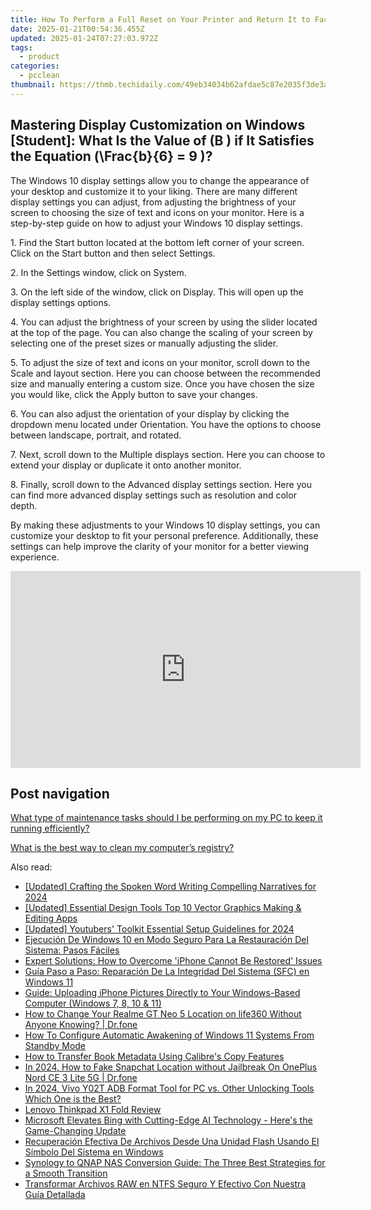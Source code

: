 ```yaml
---
title: How To Perform a Full Reset on Your Printer and Return It to Factory Settings with YL Solutions
date: 2025-01-21T00:54:36.455Z
updated: 2025-01-24T07:27:03.972Z
tags:
  - product
categories:
  - pcclean
thumbnail: https://thmb.techidaily.com/49eb34034b62afdae5c87e2035f3de3aceeb872b525f1dc02b937f5f16ccbcf5.jpg
---
```


## Mastering Display Customization on Windows [Student]: What Is the Value of \(B \) if It Satisfies the Equation \(\Frac{b}{6} = 9 \)?

The Windows 10 display settings allow you to change the appearance of your desktop and customize it to your liking. There are many different display settings you can adjust, from adjusting the brightness of your screen to choosing the size of text and icons on your monitor. Here is a step-by-step guide on how to adjust your Windows 10 display settings. 

1\. Find the Start button located at the bottom left corner of your screen. Click on the Start button and then select Settings.

2\. In the Settings window, click on System.

3\. On the left side of the window, click on Display. This will open up the display settings options. 

4\. You can adjust the brightness of your screen by using the slider located at the top of the page. You can also change the scaling of your screen by selecting one of the preset sizes or manually adjusting the slider.

5\. To adjust the size of text and icons on your monitor, scroll down to the Scale and layout section. Here you can choose between the recommended size and manually entering a custom size. Once you have chosen the size you would like, click the Apply button to save your changes.

6\. You can also adjust the orientation of your display by clicking the dropdown menu located under Orientation. You have the options to choose between landscape, portrait, and rotated.

7\. Next, scroll down to the Multiple displays section. Here you can choose to extend your display or duplicate it onto another monitor.

8\. Finally, scroll down to the Advanced display settings section. Here you can find more advanced display settings such as resolution and color depth. 

By making these adjustments to your Windows 10 display settings, you can customize your desktop to fit your personal preference. Additionally, these settings can help improve the clarity of your monitor for a better viewing experience.

<!-- affiliate ads begin -->
<iframe width="560" height="315" src="https://www.youtube.com/embed/BmegThMdrJE?si=rILo1FJb9DgnPljV" title="YouTube video player" frameborder="0" allow="accelerometer; autoplay; clipboard-write; encrypted-media; gyroscope; picture-in-picture; web-share" referrerpolicy="strict-origin-when-cross-origin" allowfullscreen></iframe>
<!-- affiliate ads end -->

## Post navigation

[What type of maintenance tasks should I be performing on my PC to keep it running efficiently?](https://tools.techidaily.com/pcclean/products/)

[What is the best way to clean my computer’s registry?](https://tools.techidaily.com/pcclean/products/)

<ins class="adsbygoogle"
     style="display:block"
     data-ad-format="autorelaxed"
     data-ad-client="ca-pub-7571918770474297"
     data-ad-slot="1223367746"></ins>

<ins class="adsbygoogle"
     style="display:block"
     data-ad-client="ca-pub-7571918770474297"
     data-ad-slot="8358498916"
     data-ad-format="auto"
     data-full-width-responsive="true"></ins>

<span class="atpl-alsoreadstyle">Also read:</span>
<div><ul>
<li><a href="https://article-knowledge.techidaily.com/updated-crafting-the-spoken-word-writing-compelling-narratives-for-2024/"><u>[Updated] Crafting the Spoken Word Writing Compelling Narratives for 2024</u></a></li>
<li><a href="https://article-files.techidaily.com/updated-essential-design-tools-top-10-vector-graphics-making-and-editing-apps/"><u>[Updated] Essential Design Tools Top 10 Vector Graphics Making & Editing Apps</u></a></li>
<li><a href="https://youtube-tips.techidaily.com/ed-youtubers-toolkit-essential-setup-guidelines-for-2024/"><u>[Updated] Youtubers' Toolkit Essential Setup Guidelines for 2024</u></a></li>
<li><a href="https://discover-bits.techidaily.com/ejecucion-de-windows-10-en-modo-seguro-para-la-restauracion-del-sistema-pasos-faciles/"><u>Ejecución De Windows 10 en Modo Seguro Para La Restauración Del Sistema: Pasos Fáciles</u></a></li>
<li><a href="https://discover-bits.techidaily.com/expert-solutions-how-to-overcome-iphone-cannot-be-restored-issues/"><u>Expert Solutions: How to Overcome 'iPhone Cannot Be Restored' Issues</u></a></li>
<li><a href="https://discover-bits.techidaily.com/guia-paso-a-paso-reparacion-de-la-integridad-del-sistema-sfc-en-windows-11/"><u>Guía Paso a Paso: Reparación De La Integridad Del Sistema (SFC) en Windows 11</u></a></li>
<li><a href="https://discover-bits.techidaily.com/guide-uploading-iphone-pictures-directly-to-your-windows-based-computer-windows-7-8-10-and-11/"><u>Guide: Uploading iPhone Pictures Directly to Your Windows-Based Computer (Windows 7, 8, 10 & 11)</u></a></li>
<li><a href="https://location-social.techidaily.com/how-to-change-your-realme-gt-neo-5-location-on-life360-without-anyone-knowing-drfone-by-drfone-virtual-android/"><u>How to Change Your Realme GT Neo 5 Location on life360 Without Anyone Knowing? | Dr.fone</u></a></li>
<li><a href="https://discover-bits.techidaily.com/how-to-configure-automatic-awakening-of-windows-11-systems-from-standby-mode/"><u>How To Configure Automatic Awakening of Windows 11 Systems From Standby Mode</u></a></li>
<li><a href="https://blog-min.techidaily.com/how-to-transfer-book-metadata-using-calibres-copy-features/"><u>How to Transfer Book Metadata Using Calibre's Copy Features</u></a></li>
<li><a href="https://location-social.techidaily.com/in-2024-how-to-fake-snapchat-location-without-jailbreak-on-oneplus-nord-ce-3-lite-5g-drfone-by-drfone-virtual-android/"><u>In 2024, How to Fake Snapchat Location without Jailbreak On OnePlus Nord CE 3 Lite 5G | Dr.fone</u></a></li>
<li><a href="https://bypass-frp.techidaily.com/in-2024-vivo-y02t-adb-format-tool-for-pc-vs-other-unlocking-tools-which-one-is-the-best-by-drfone-android/"><u>In 2024, Vivo Y02T ADB Format Tool for PC vs. Other Unlocking Tools Which One is the Best?</u></a></li>
<li><a href="https://buynow-marvelous.techidaily.com/lenovo-thinkpad-x1-fold-review/"><u>Lenovo Thinkpad X1 Fold Review</u></a></li>
<li><a href="https://tech-hub.techidaily.com/microsoft-elevates-bing-with-cutting-edge-ai-technology-heres-the-game-changing-update/"><u>Microsoft Elevates Bing with Cutting-Edge AI Technology - Here's the Game-Changing Update</u></a></li>
<li><a href="https://discover-bits.techidaily.com/recuperacion-efectiva-de-archivos-desde-una-unidad-flash-usando-el-simbolo-del-sistema-en-windows/"><u>Recuperación Efectiva De Archivos Desde Una Unidad Flash Usando El Símbolo Del Sistema en Windows</u></a></li>
<li><a href="https://discover-bits.techidaily.com/synology-to-qnap-nas-conversion-guide-the-three-best-strategies-for-a-smooth-transition/"><u>Synology to QNAP NAS Conversion Guide: The Three Best Strategies for a Smooth Transition</u></a></li>
<li><a href="https://discover-bits.techidaily.com/transformar-archivos-raw-en-ntfs-seguro-y-efectivo-con-nuestra-guia-detallada/"><u>Transformar Archivos RAW en NTFS Seguro Y Efectivo Con Nuestra Guía Detallada</u></a></li>
</ul></div>

